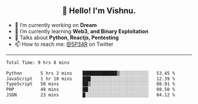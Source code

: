 <h2 align="center">👋 Hello! I'm Vishnu.</h2>


- 🔭 I’m currently working on **Dream**
- 🌱 I’m currently learning **Web3, and Binary Exploitation**
- 💬 Talks about **Python, Reactjs, Pentesting**
- 📫 How to reach me: [@5P34R](https://twitter.com/Vishnu27302693) on Twitter

---
<!--START_SECTION:waka-->

```txt
Total Time: 9 hrs 8 mins

Python       5 hrs 2 mins    █████████████▒░░░░░░░░░░░   53.45 %
JavaScript   1 hr 10 mins    ███░░░░░░░░░░░░░░░░░░░░░░   12.39 %
TypeScript   50 mins         ██▒░░░░░░░░░░░░░░░░░░░░░░   08.91 %
PHP          48 mins         ██░░░░░░░░░░░░░░░░░░░░░░░   08.50 %
JSON         23 mins         █░░░░░░░░░░░░░░░░░░░░░░░░   04.12 %
```

<!--END_SECTION:waka-->
